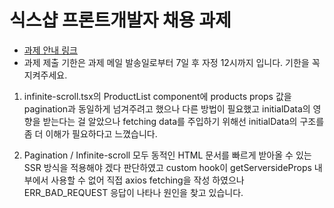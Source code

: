 # 식스샵 프론트개발자 채용 과제

- [과제 안내 링크](https://www.notion.so/sixshop/af7f8a9586b648e6ba92a8c24ff0ef66)
- 과제 제출 기한은 과제 메일 발송일로부터 7일 후 자정 12시까지 입니다. 기한을 꼭 지켜주세요.

1. infinite-scroll.tsx의 ProductList component에 products props 값을 pagination과 동일하게
   넘겨주려고 했으나 다른 방법이 필요했고 initialData의 영향을 받는다는 걸 알았으나 fetching data를
   주입하기 위해선 initialData의 구조를 좀 더 이해가 필요하다고 느꼈습니다.

2. Pagination / Infinite-scroll 모두 동적인 HTML 문서를 빠르게 받아올 수 있는 SSR 방식을 적용해야
   겠다 판단하였고 custom hook이 getServersideProps 내부에서 사용할 수 없어 직접 axios fetching을 작성
   하였으나 ERR_BAD_REQUEST 응답이 나타나 원인을 찾고 있습니다.
